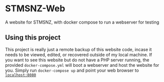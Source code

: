 # STMSNZ-Web
A website for STMSNZ, with docker compose to run a webserver for testing

## Using this project
This project is really just a remote backup of this website code, incase it needs to be viewed, edited, or recovered outside of my local machine. If you want to see this website but do not have a PHP server running, the provided `docker-compose.yml` will boot a webserver and host the website for you. Simply run `docker-compose up` and point your web browser to [`localhost:8080`](localhost:8080)
